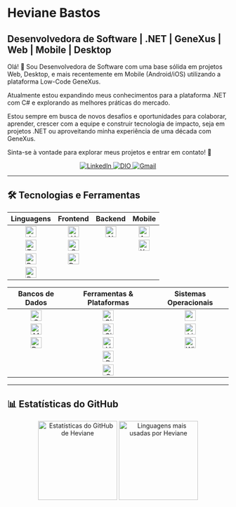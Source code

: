 # Heviane Bastos

## Desenvolvedora de Software | .NET | GeneXus | Web | Mobile | Desktop

Olá! 👋 Sou Desenvolvedora de Software com uma base sólida em projetos Web, Desktop, e mais recentemente em Mobile (Android/iOS) utilizando a plataforma Low-Code GeneXus.

Atualmente estou expandindo meus conhecimentos para a plataforma .NET com C# e explorando as melhores práticas do mercado.

Estou sempre em busca de novos desafios e oportunidades para colaborar, aprender, crescer com a equipe e construir tecnologia de impacto, seja em projetos .NET ou aproveitando minha experiência de uma década com GeneXus.

Sinta-se à vontade para explorar meus projetos e entrar em contato! 🚀

<div align="center">
  <a href="https://www.linkedin.com/in/hevianebastos" target="_blank">
    <img src="https://img.shields.io/badge/LinkedIn-0077B5?style=for-the-badge&logo=linkedin&logoColor=white" alt="LinkedIn" />
  </a>
  <a href="https://www.dio.me/users/byheviane" target="_blank">
    <img src="https://img.shields.io/badge/DIO-8A2BE2?style=for-the-badge&logo=dio&logoColor=white" alt="DIO" />
  </a>
  <a href="mailto:heviane@gmail.com">
    <img src="https://img.shields.io/badge/Gmail-D14836?style=for-the-badge&logo=gmail&logoColor=white" alt="Gmail" />
  </a>
</div>

---

## 🛠️ Tecnologias e Ferramentas

<div align="center">

| Linguagens | Frontend | Backend | Mobile |
| :---: | :---: | :---: | :---: |
| <img src="https://heviane.github.io/image-gallery/tech/language/icon-javascript.svg" width="25" height="25" alt="JavaScript"/> | <img src="https://heviane.github.io/image-gallery/tech/language/icon-html5.svg" width="25" height="25" alt="HTML5"/> | <img src="https://heviane.github.io/image-gallery/tech/language/icon-node.js.svg" width="25" height="25" alt="Node.js"/> | <img src="https://heviane.github.io/image-gallery/tech/mobile/icon-androidstudio.svg" width="25" height="25" alt="Android Studio"/> |
| <img src="https://heviane.github.io/image-gallery/tech/language/icon-typescript.svg" width="25" height="25" alt="TypeScript"/> | <img src="https://heviane.github.io/image-gallery/tech/language/icon-css3.svg" width="25" height="25" alt="CSS3"/> | | <img src="https://heviane.github.io/image-gallery/tech/mobile/icon-xcode.svg" width="25" height="25" alt="Xcode"/> |
| <img src="https://heviane.github.io/image-gallery/tech/language/icon-bash.svg" width="25" height="25" alt="Bash"/> | <img src="https://heviane.github.io/image-gallery/tech/framework/frontend/icon-bootstrap.svg" width="25" height="25" alt="Bootstrap"/> | | |
| <img src="https://heviane.github.io/image-gallery/tech/pattern/icon-regex.svg" width="25" height="25" alt="Regex"/> | | | |

| Bancos de Dados | Ferramentas & Plataformas | Sistemas Operacionais |
| :---: | :---: | :---: |
| <img src="https://heviane.github.io/image-gallery/tech/database/sql/icon-sqlserver.svg" width="25" height="25" alt="SQL Server"/> | <img src="https://heviane.github.io/image-gallery/tech/tool/icon-git.svg" width="25" height="25" alt="Git"/> | <img src="https://heviane.github.io/image-gallery/tech/so/icon-apple.svg" width="25" height="25" alt="macOS"/> |
| <img src="https://heviane.github.io/image-gallery/tech/database/sql/icon-mysql.svg" width="25" height="25" alt="MySQL"/> | <img src="https://heviane.github.io/image-gallery/tech/tool/icon-github.svg" width="25" height="25" alt="GitHub"/> | <img src="https://heviane.github.io/image-gallery/tech/so/icon-linux.svg" width="25" height="25" alt="Linux"/> |
| <img src="https://heviane.github.io/image-gallery/tech/database/sql/icon-postgresSQL.svg" width="25" height="25" alt="PostgreSQL"/> | <img src="https://heviane.github.io/image-gallery/tech/tool/icon-vscode.svg" width="25" height="25" alt="VSCode"/> | <img src="https://heviane.github.io/image-gallery/tech/so/icon-windows.svg" width="25" height="25" alt="Windows"/> |
| | <img src="https://heviane.github.io/image-gallery/tech/infrastructure/icon-docker.svg" width="25" height="25" alt="Docker"/> | |
| | <img src="https://heviane.github.io/image-gallery/tech/low-code/icon-genexus.svg" width="25" height="25" alt="Genexus"/> | |

</div>

---

## 📊 Estatísticas do GitHub

<div align="center">
  <img height="180" src="https://github-readme-stats.vercel.app/api?username=heviane&show_icons=true&theme=dracula&include_all_commits=true" alt="Estatísticas do GitHub de Heviane"/>
  <img height="180" src="https://github-readme-stats.vercel.app/api/top-langs/?username=heviane&layout=compact&langs_count=7&theme=dracula" alt="Linguagens mais usadas por Heviane"/>
</div>
